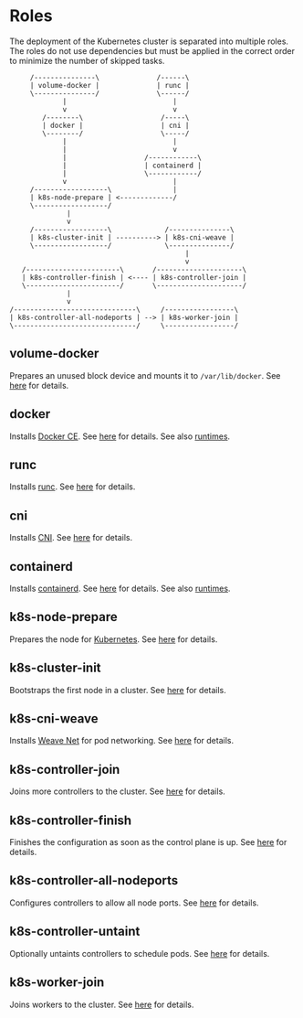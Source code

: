 # Roles

The deployment of the Kubernetes cluster is separated into multiple roles. The roles do not use dependencies but must be applied in the correct order to minimize the number of skipped tasks.

```
     /---------------\              /------\
     | volume-docker |              | runc |
     \---------------/              \------/
             |                          |
             v                          v
        /--------\                   /-----\
        | docker |                   | cni |
        \--------/                   \-----/
             |                          |
             |                          v
             |                   /------------\
             |                   | containerd |
             |                   \------------/
             v                          |
     /------------------\               |
     | k8s-node-prepare | <-------------/
     \------------------/
              |
              v
     /------------------\             /---------------\
     | k8s-cluster-init | ----------> | k8s-cni-weave |
     \------------------/             \---------------/
                                           |
                                           v
   /-----------------------\       /---------------------\
   | k8s-controller-finish | <---- | k8s-controller-join |
   \-----------------------/       \---------------------/
              |
              v
/------------------------------\     /-----------------\
| k8s-controller-all-nodeports | --> | k8s-worker-join |
\------------------------------/     \-----------------/
```

## volume-docker

Prepares an unused block device and mounts it to `/var/lib/docker`. See [here](../roles/volume-docker) for details.

## docker

Installs [Docker CE](https://docker.com). See [here](../roles/docker) for details. See also [runtimes](runtimes.md).

## runc

Installs [runc](https://github.com/opencontainers/runc). See [here](../roles/runc) for details.

## cni

Installs [CNI](https://github.com/containernetworking/cni). See [here](../roles/cni) for details.

## containerd

Installs [containerd](https://github.com/containerd/containerd). See [here](../roles/containerd) for details. See also [runtimes](runtimes.md).

## k8s-node-prepare

Prepares the node for [Kubernetes](https://kubernetes.io). See [here](../roles/k8s-node-prepare) for details.

## k8s-cluster-init

Bootstraps the first node in a cluster. See [here](../roles/k8s-cluster-init) for details.

## k8s-cni-weave

Installs [Weave Net](https://www.weave.works/docs/net/latest/overview/) for pod networking. See [here](../roles/k8s-cni-weave) for details.

## k8s-controller-join

Joins more controllers to the cluster. See [here](../roles/k8s-controller-join) for details.

## k8s-controller-finish

Finishes the configuration as soon as the control plane is up. See [here](../roles/k8s-controller-finish) for details.

## k8s-controller-all-nodeports

Configures controllers to allow all node ports. See [here](../roles/k8s-controller-all-nodeports) for details.

## k8s-controller-untaint

Optionally untaints controllers to schedule pods. See [here](../roles/k8s-controller-untaint) for details.

## k8s-worker-join

Joins workers to the cluster. See [here](../roles/k8s-worker-join) for details.
